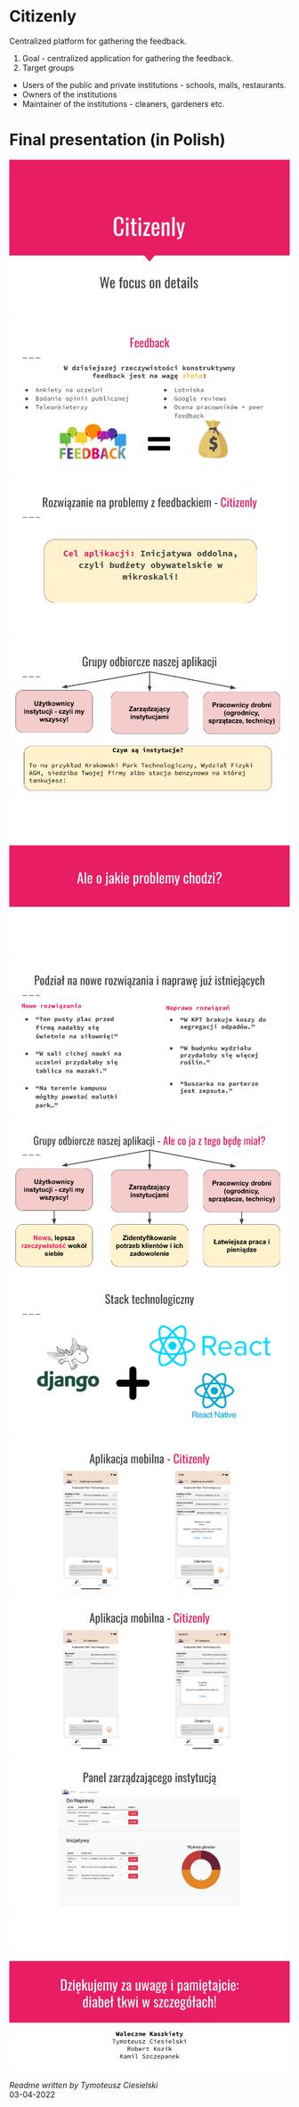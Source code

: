 # Citizenly
Centralized platform for gathering the feedback.

1. Goal - centralized application for gathering the feedback.
2. Target groups 
- Users of the public and private institutions - schools, malls, restaurants.
- Owners of the institutions
- Maintainer of the institutions - cleaners, gardeners etc.

# Final presentation (in Polish)
![](presentation/Citizenly.png)
![](presentation/Citizenly(1).png)
![](presentation/Citizenly(2).png)
![](presentation/Citizenly(3).png)
![](presentation/Citizenly(4).png)
![](presentation/Citizenly(5).png)
![](presentation/Citizenly(6).png)
![](presentation/Citizenly(7).png)
![](presentation/Citizenly(8).png)
![](presentation/Citizenly(9).png)
![](presentation/Citizenly(10).png)
![](presentation/Citizenly(11).png)

*Readme written by Tymoteusz Ciesielski* \
03-04-2022